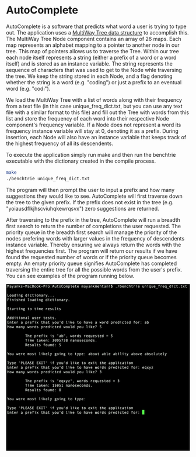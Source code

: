 # AutoComplete
AutoComplete is a software that predicts what word a user is trying to type out. The application uses a [MultiWay Tree  data structure](https://en.wikipedia.org/wiki/M-ary_tree) to accomplish this. The MultiWay Tree Node component contains an array of 26 maps. Each map represents an alphabet mapping to a pointer to another node in our tree. This map of pointers allows us to traverse the Tree. Within our tree each node itself represents a string (either a prefix of a word or a word itself) and is stored as an instance variable. The string represents the sequence of characters that was used to get to the Node whle traversing the tree. We keep the string stored in each Node, and a flag denoting whether the string is a word (e.g. "coding") or just a prefix to an eventual word (e.g. "codi").

We load the MultiWay Tree with a list of words along with their frequency from a text file (in this case unique_freq_dict.txt, but you can use any text file with a similar format to this file) and fill out the Tree with words from this list and store the frequency of each word into their respective Node component's frequency variable. If a Node does not represent a word its frequency instance variable will stay at 0, denoting it as a prefix. During insertion, each Node will also have an instance variable that keeps track of the highest frequency of all its descendents.

To execute the application simply run make and then run the benchtrie executable with the dictionary created in the compile process.

```sh
make
./benchtrie unique_freq_dict.txt
```

The program will then prompt the user to input a prefix and how many suggestions they would like to see. AutoComplete will first traverse down the tree to the given prefix. If the prefix does not exist in the tree (e.g. "yoiausdflkjhscviuhqkewrqsvx") zero suggestions are returned.

After traversing to the prefix in the tree, AutoComplete will run a breadth first search to return the number of completions the user requested. The priority queue in the breadth first search will manage the priority of the nodes prefering words with  larger values in the frequency of descendents instance variable. Thereby ensuring we always return the words with the highest frequencies first. The program will return our results if we have found the requested number of words or if the priority queue becomes empty. An empty priority queue signifies AutoComplete has completed traversing the entire tree for all the possible words from the user's prefix. You can see examples of the program running below.


![AutoComplete running](https://github.com/mayankmehtani/AutoComplete/blob/master/example.png)
